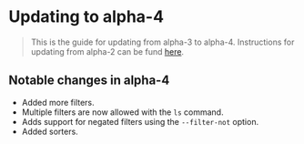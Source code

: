 # Updating to alpha-4

> This is the guide for updating from alpha-3 to alpha-4. Instructions for updating
> from alpha-2 can be fund [here](https://github.com/byrokrat/giroapp/blob/1.0.0-alpha3/UPDATING.md).

## Notable changes in alpha-4

* Added more filters.
* Multiple filters are now allowed with the `ls` command.
* Adds support for negated filters using the `--filter-not` option.
* Added sorters.

